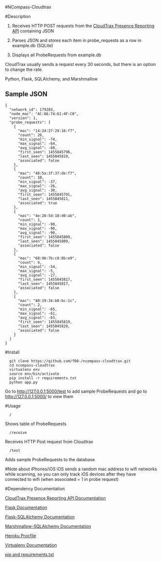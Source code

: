 #NCompass-Cloudtrax

#Description

1. Receives HTTP POST requests from the [CloudTrax Presence Reporting API](https://help.cloudtrax.com/hc/en-us/articles/207985916-CloudTrax-Presence-Reporting-API
) containing JSON

2. Parses JSON and stores each item in probe_requests as a row in example.db (SQLite)

3. Displays all ProbeRequests from example.db

CloudTrax usually sends a request every 30 seconds, but there is an option to change the rate.

Python, Flask, SQLAlchemy, and Marshmallow

## Sample JSON
```
{
  "network_id": 179283,
  "node_mac": "AC:86:74:61:4F:C0",
  "version": 1,
  "probe_requests": [
    {
      "mac": "14:2d:27:29:16:f7",
      "count": 26,
      "min_signal": -74,
      "max_signal": -64,
      "avg_signal": -68,
      "first_seen": 1455845796,
      "last_seen": 1455845819,
      "associated": false
    },
    {
      "mac": "48:5a:3f:37:de:f7",
      "count": 10,
      "min_signal": -37,
      "max_signal": -26,
      "avg_signal": -30,
      "first_seen": 1455845791,
      "last_seen": 1455845811,
      "associated": true
    },
    {
      "mac": "4e:20:5d:18:d0:ab",
      "count": 1,
      "min_signal": -90,
      "max_signal": -90,
      "avg_signal": -90,
      "first_seen": 1455845809,
      "last_seen": 1455845809,
      "associated": false
    },
    {
      "mac": "68:96:7b:c8:8b:e9",
      "count": 4,
      "min_signal": -54,
      "max_signal": -5,
      "avg_signal": -27,
      "first_seen": 1455845817,
      "last_seen": 1455845817,
      "associated": false
    },
    {
      "mac": "80:19:34:b8:bc:1c",
      "count": 2,
      "min_signal": -65,
      "max_signal": -61,
      "avg_signal": -63,
      "first_seen": 1455845819,
      "last_seen": 1455845820,
      "associated": false
    }
  ]
}
```

#Install
```
  git clone https://github.com/f00-/ncompass-cloudtrax.git
  cd ncompass-cloudtrax
  virtualenv env
  source env/bin/activate
  pip install -r requirements.txt
  python app.py
```

  Go to http://127.0.0.1:5000/test to add sample ProbeRequests and go to http://127.0.0.1:5000/ to view them
  
#Usage

```
  /
```

Shows table of ProbeRequests

```
  /receive
```

Receives HTTP Post request from Cloudtrax

```
  /test
```

Adds sample ProbeRequests to the database

#Note about iPhones/iOS
iOS sends a random mac address to wifi networks while scanning, so you can only track iOS devices after they have connected to wifi (when associated = 1 in probe request)

#Dependency Documentation

[CloudTrax Presence Reporting API Documentation](https://help.cloudtrax.com/hc/en-us/articles/207985916-CloudTrax-Presence-Reporting-API
)

[Flask Documentation](http://flask.pocoo.org/)

[Flask-SQLAlchemy Documentation](http://flask-sqlalchemy.pocoo.org/2.1/)

[Marshmallow-SQLAlchemy Documentation](https://marshmallow-sqlalchemy.readthedocs.io/en/latest/)

[Heroku Procfile](https://devcenter.heroku.com/articles/procfile)

[Virtualenv Documentation](https://virtualenv.pypa.io/en/stable/)

[pip and requirements.txt](https://pip.readthedocs.io/en/1.1/requirements.html)
